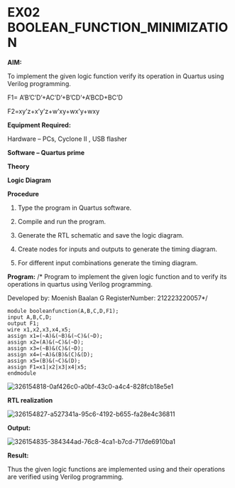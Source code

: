 # EX02 BOOLEAN_FUNCTION_MINIMIZATION

**AIM:**

To implement the given logic function verify its operation in Quartus using Verilog programming.

F1= A’B’C’D’+AC’D’+B’CD’+A’BCD+BC’D 

F2=xy’z+x’y’z+w’xy+wx’y+wxy

**Equipment Required:**

Hardware – PCs, Cyclone II , USB flasher

**Software – Quartus prime**

**Theory**

**Logic Diagram**

**Procedure**

1.	Type the program in Quartus software.

2.	Compile and run the program.

3.	Generate the RTL schematic and save the logic diagram.

4.	Create nodes for inputs and outputs to generate the timing diagram.

5.	For different input combinations generate the timing diagram.


**Program:**
/* Program to implement the given logic function and to verify its operations in quartus using Verilog programming.

Developed by: Moenish Baalan G
RegisterNumber: 212223220057*/
``` 
module booleanfunction(A,B,C,D,F1); 
input A,B,C,D; 
output F1; 
wire x1,x2,x3,x4,x5; 
assign x1=(~A)&(~B)&(~C)&(~D); 
assign x2=(A)&(~C)&(~D); 
assign x3=(~B)&(C)&(~D); 
assign x4=(~A)&(B)&(C)&(D); 
assign x5=(B)&(~C)&(D); 
assign F1=x1|x2|x3|x4|x5; 
endmodule 
```
![326154818-0af426c0-a0bf-43c0-a4c4-828fcb18e5e1](https://github.com/MoenishBaalan/BOOLEAN_FUNCTION_MINIMIZATION/assets/147473396/b60946bc-e224-4cae-8268-58b7d2d002d3)



**RTL realization**

![326154827-a527341a-95c6-4192-b655-fa28e4c36811](https://github.com/MoenishBaalan/BOOLEAN_FUNCTION_MINIMIZATION/assets/147473396/2ef5e787-8c67-4beb-a373-45a712491f25)



**Output:**

![326154835-384344ad-76c8-4ca1-b7cd-717de6910ba1](https://github.com/MoenishBaalan/BOOLEAN_FUNCTION_MINIMIZATION/assets/147473396/ec52b5f7-1b07-41b2-b2ba-900c18f72ba5)


**Result:**

Thus the given logic functions are implemented using and their operations are verified using Verilog programming.
